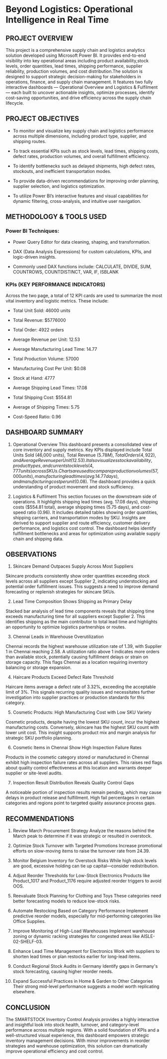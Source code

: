 # Beyond Logistics: Operational Intelligence in Real Time

## PROJECT OVERVIEW
This project is a comprehensive supply chain and logistics analytics solution developed using Microsoft Power BI. It provides end-to-end visibility into key operational areas including product availability,stock levels, order quantities, lead times, shipping performance, supplier reliability, production volumes, and cost distribution.The solution is designed to support strategic decision-making for stakeholders in operations, finance, and supply chain management. It features two fully interactive dashboards — Operational Overview and Logistics & Fulfilment — each built to uncover actionable insights, optimize processes, identify cost-saving opportunities, and drive efficiency across the supply chain lifecycle.
 
## PROJECT  OBJECTIVES
- To monitor and visualize key supply chain and logistics performance across multiple dimensions, including product type, supplier, and shipping routes.

- To track essential KPIs such as stock levels, lead times, shipping costs, defect rates, production volumes, and overall fulfillment efficiency.

- To identify bottlenecks such as delayed shipments, high defect rates, stockouts, and inefficient transportation modes.

- To provide data-driven recommendations for improving order planning, supplier selection, and logistics optimization.

- To utilize Power BI’s interactive features and visual capabilities for dynamic filtering, cross-analysis, and intuitive user navigation.
 

## METHODOLOGY & TOOLS USED
### Power BI Techniques:

- Power Query Editor for data cleaning, shaping, and transformation.

- DAX (Data Analysis Expressions) for custom calculations, KPIs, and logic-driven insights.

- Commonly used DAX functions include: CALCULATE, DIVIDE, SUM, COUNTROWS, COUNTDISTINCT, VAR, IF, ISBLANK

 
### KPIs (KEY PERFORMANCE INDICATORS)
Across the two page, a total of 12 KPI cards are used to summarize the most vital inventory and logistic metrics. These include:

- Total Unit Sold: 46000 units

- Total Revenue: $5776000

- Total Order: 4922 orders

- Average Revenue per Unit: 12.53

- Average Manufacturing Lead Time: 14.77
 
- Total Production Volume: 57000

- Manufacturing Cost Per Unit: $0.08

- Stock at Hand: 4777

- Average Shipping Lead Times: 17.08

- Total Shipping Cost: $554.81

- Average of Shipping Times: 5.75

- Cost-Speed Ratio: 0.96

 
## DASHBOARD SUMMARY
1. Operational Overview
This dashboard presents a consolidated view of core inventory and supply metrics. Key KPIs displayed include Total Units Sold (46,000 units), Total Revenue ($5.78M), Total Orders (4,922), and Average Revenue per Unit (12.53). It also visualizes stock availability, product types, and current stock levels (4,777 units) across SKUs. Charts are used to compare production volumes (57,000 units), manufacturing lead times (avg. 14.77 days), and manufacturing cost per unit ($0.08). The dashboard provides a quick understanding of product movement and stock sufficiency.

2. Logistics & Fulfilment
This section focuses on the downstream side of operations. It highlights shipping lead times (avg. 17.08 days), shipping costs ($554.81 total), average shipping times (5.75 days), and cost-speed ratio (0.96). It includes detailed tables showing order quantities, shipping carriers, and transportation modes by SKU. Insights are derived to support supplier and route efficiency, customer delivery performance, and logistics cost control. The dashboard helps identify fulfillment bottlenecks and areas for optimization using available supply chain and shipping data.


## OBSERVATIONS
1. Skincare Demand Outpaces Supply Across Most Suppliers
   
Skincare products consistently show order quantities exceeding stock levels across all suppliers except Supplier 2, indicating understocking and potential order fulfillment issues. This suggests a need to improve demand forecasting or replenish strategies for skincare SKUs.

2. Lead Time Composition Shows Shipping as Primary Delay
   
Stacked bar analysis of lead time components reveals that shipping time exceeds manufacturing time for all suppliers except Supplier 2. This identifies shipping as the main contributor to total lead time and highlights an opportunity to optimize logistics partnerships or routes.

3. Chennai Leads in Warehouse Overutilization
   
Chennai records the highest warehouse utilization rate of 1.39, with Supplier 1 in Chennai reaching 2.58. A utilization ratio above 1 indicates more orders than available stock, potentially causing fulfillment delays or strain on storage capacity. This flags Chennai as a location requiring inventory balancing or storage expansion.

4. Haircare Products Exceed Defect Rate Threshold
   
Haircare items average a defect rate of 3.32%, exceeding the acceptable limit of 3%. This signals recurring quality issues and necessitates further investigation into supplier practices or production standards for this category.

5. Cosmetic Products: High Manufacturing Cost with Low SKU Variety
   
Cosmetic products, despite having the lowest SKU count, incur the highest manufacturing costs. Conversely, skincare has the highest SKU count with lower unit cost. This insight supports product mix and margin analysis for strategic SKU portfolio planning.

6. Cosmetic Items in Chennai Show High Inspection Failure Rates
   
Products in the cosmetic category stored or manufactured in Chennai exhibit high inspection failure rates across all suppliers. This raises red flags about quality control effectiveness at this location and warrants deeper supplier or site-level audits.

7. Inspection Result Distribution Reveals Quality Control Gaps
   
A noticeable portion of inspection results remain pending, which may cause delays in product release and fulfillment. High fail percentages in certain categories and regions point to targeted quality assurance process gaps.

 
## RECOMMENDATIONS
1. Review March Procurement Strategy
Analyze the reasons behind the March peak to determine if it was strategic or resulted in overstock.

2. Optimize Stock Turnover with Targeted Promotions
Increase promotional efforts on slow-moving items to raise the turnover rate from 24.39.

3. Monitor Belgium Inventory for Overstock Risks
While high stock levels are good, excessive holding can tie up capital—consider redistribution.

4. Adjust Reorder Thresholds for Low-Stock Electronics
Products like Product_1017 and Product_1176 require adjusted reorder triggers to avoid OOS.

5. Reevaluate Stock Planning for Clothing and Toys
These categories need better forecasting models to reduce low-stock risks.

6. Automate Restocking Based on Category Performance
Implement predictive reorder models, especially for mid-performing categories like Office Supplies.

7. Improve Monitoring of High-Load Warehouses
Implement warehouse zoning or dynamic racking strategies for congested areas like AISLE-02-SHELF-03.

8. Enhance Lead Time Management for Electronics
Work with suppliers to shorten lead times or plan restocks earlier for long-lead items.

9. Conduct Regional Stock Audits in Germany
Identify gaps in Germany's stock forecasting, causing higher reorder needs.

10. Expand Successful Practices in Home & Garden to Other Categories
Their strong mid-level performance suggests a model worth replicating elsewhere.

 

## CONCLUSION
The SMARTSTOCK Inventory Control Analysis provides a highly interactive and insightful look into stock health, turnover, and category-level performance across multiple regions. With a solid foundation of KPIs and a well-structured visual experience, this dashboard empowers strategic inventory management decisions. With minor improvements in reorder strategies and warehouse optimization, this solution can dramatically improve operational efficiency and cost control.
